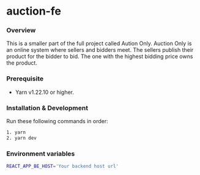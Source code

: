 # auction-fe

### Overview
This is a smaller part of the full project called Aution Only. Auction Only is an online system where sellers and bidders meet. The sellers publish their product for the bidder to bid. The one with the highest bidding price owns the product.

### Prerequisite
- Yarn v1.22.10 or higher.

### Installation & Development
Run these following commands in order:
```bash
1. yarn
2. yarn dev
```
### Environment variables

```sh
REACT_APP_BE_HOST='Your backend host url'
```
